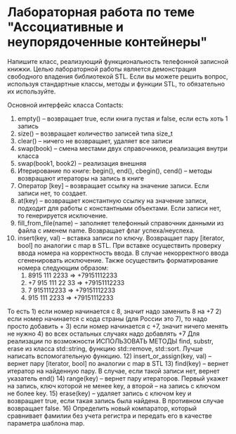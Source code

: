 # Лабораторная работа по теме "Ассоциативные и неупорядоченные контейнеры"

Напишите класс, реализующий функциональность телефонной записной книжки.
Целью лабораторной работы является демонстрация свободного владения библиотекой STL.
Если вы можете решить вопрос, используя стандартные классы, методы и функции STL, то
обязательно их используйте.

Основной интерфейс класса Contacts:
1) empty() – возвращает true, если книга пустая и false, если есть хоть 1 запись
2) size() – возвращает количество записей типа size_t
3) clear() – ничего не возвращает, удаляет все записи
4) swap(book) – смена местами двух справочников, реализация внутри класса
5) swap(book1, book2) – реализация внешняя
6) Итерирование по книге: begin(), end(), cbegin(), cend() – методы возвращают итераторы на запись
в книге
7) Оператор [key] – возвращает ссылку на значение записи. Если записи нет, то создает.
8) at(key) – возвращает константную ссылку на значение записи, подходит для работы с
константными объектами. Если записи нет, то генерируется исключение.
9) fill_from_file(name) – заполняет телефонный справочник данными из файла с именем name.
Возвращает флаг успеха/неуспеха.
10) insert(key, val) – вставка записи по ключу. Возвращает пару [iterator, bool] по аналогии с map в
STL. При вставке осуществить проверку ввода номера на корректность ввода. В случае
некорректного ввода сгененировать исключение. Также осуществить форматирование номера
следующим образом:
    1) 8915 111 2233 =&gt; +79151112233
    2) +7 915 111 22 33 =&gt; +79151112233
    3) 7 9151112233 =&gt; +79151112233
    4) 915 111 2233 =&gt; +79151112233

То есть
    1) если номер начинается с 8, значит надо заменить 8 на +7
    2) если номер начинается с кода страны (для России это 7), то надо просто добавить +
    3) если номер начинается с +7, значит ничего менять не нужно
    4) во всех остальных случаях надо добавлять +7
Для реализации по возможности ИСПОЛЬЗОВАТЬ МЕТОДЫ find, substr, erase из класса std::string,
функцию std::remove, std::sort. Лучше написать вспомогательную функцию.
12) insert_or_assign(key, val) – вернет пару [iterator, bool] по аналогии с map в STL
13) find(key) – вернет итератор на найденную пару. В случае, если такой записи нет, вернет указатель
end()
14) range(key) – вернет пару итераторов. Первый укажет на запись, ключ которой не менее key, а
второй – на запись с ключом не более key.
15) erase(key) – удаляет запись с ключом key и возвращает true, если такая запись была найдена. В
противном случае возвращает false.
16) Определить новый компаратор, который сравнивает фамилии без учета регистра и передать его
в качестве параметра шаблона map.
